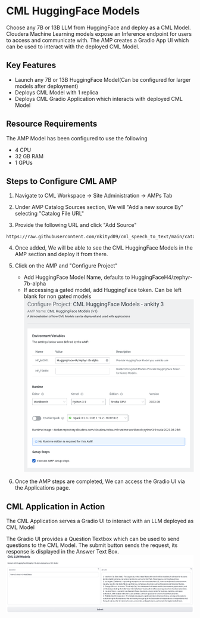 # CML HuggingFace Models

Choose any 7B or 13B LLM from HuggingFace and deploy as a CML Model. Cloudera Machine Learning models expose an Inference endpoint for users to access and communicate with. The AMP creates a Gradio App UI which can be used to interact with the deployed CML Model.

## Key Features
- Launch any 7B or 13B HuggingFace Model(Can be configured for larger models after deployment)
- Deploys CML Model with 1 replica
- Deploys CML Gradio Application which interacts with deployed CML Model

## Resource Requirements
The AMP Model has been configured to use the following
- 4 CPU
- 32 GB RAM
- 1 GPUs

## Steps to Configure CML AMP
1. Navigate to CML Workspace -> Site Administration -> AMPs Tab

2. Under AMP Catalog Sources section, We will "Add a new source By" selecting "Catalog File URL"

3. Provide the following URL and click "Add Source"
```
https://raw.githubusercontent.com/nkityd09/cml_speech_to_text/main/catalog.yaml
```

4. Once added, We will be able to see the CML HuggingFace Models in the AMP section and deploy it from there.

5. Click on the AMP and "Configure Project"
   - Add HuggingFace Model Name, defaults to HuggingFaceH4/zephyr-7b-alpha
   - If accessing a gated model, add HuggingFace token. Can be left blank for non gated models
![Configuring AMP](images/configuring_amp.png)

6. Once the AMP steps are completed, We can access the Gradio UI via the Applications page.

## CML Application in Action

The CML Application serves a Gradio UI to interact with an LLM deployed as CML Model

The Gradio UI provides a Question Textbox which can be used to send questions to the CML Model. The submit button sends the request, its response is displayed in the Answer Text Box. 
![Application UI](images/cml_hf_ui.png)
